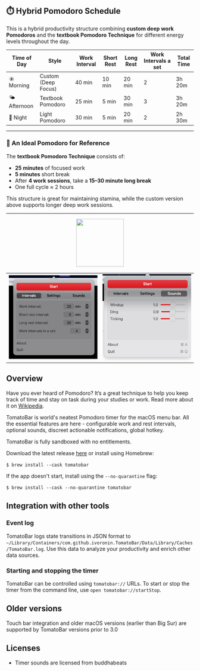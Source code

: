 ## ⏱️ Hybrid Pomodoro Schedule

This is a hybrid productivity structure combining **custom deep work Pomodoros** and the **textbook Pomodoro Technique** for different energy levels throughout the day.

| Time of Day | Style               | Work Interval | Short Rest | Long Rest | Work Intervals a set  |Total Time |
|-------------|---------------------|---------------|-------------|------------|------------------|-------------|
| ☀️ Morning   | Custom (Deep Focus) | 40 min        | 10 min      | 20 min     | 2        | 3h 20m      |
| 🌤️ Afternoon | Textbook Pomodoro   | 25 min        | 5 min       | 30 min     | 3       | 3h 20m      |
| 🌙 Night     | Light Pomodoro      | 30 min        | 5 min       | 20 min     | 2       | 2h 30m      |

---

### 📌 An Ideal Pomodoro for Reference

The **textbook Pomodoro Technique** consists of:

- **25 minutes** of focused work  
- **5 minutes** short break  
- After **4 work sessions**, take a **15–30 minute long break**  
- One full cycle ≈ 2 hours

This structure is great for maintaining stamina, while the custom version above supports longer deep work sessions.

---

<p align="center">
<img src="https://raw.githubusercontent.com/ivoronin/TomatoBar/main/TomatoBar/Assets.xcassets/AppIcon.appiconset/icon_128x128%402x.png" width="128" height="128"/>
<p>

<table>
  <tr>
    <td>
      <img src="https://github.com/stuAccount/BetterTomatoBar/raw/main/screenshot.png?raw=true" alt="Screenshot 1" width="400"/>
    </td>
    <td>
      <img src="https://github.com/stuAccount/BetterTomatoBar/raw/main/screenshot2.png?raw=true" alt="Screenshot 2" width="400"/>
    </td>
  </tr>
</table>

## Overview

Have you ever heard of Pomodoro? It’s a great technique to help you keep track of time and stay on task during your studies or work. Read more about it on <a href="https://en.wikipedia.org/wiki/Pomodoro_Technique">Wikipedia</a>.

TomatoBar is world's neatest Pomodoro timer for the macOS menu bar. All the essential features are here - configurable
work and rest intervals, optional sounds, discreet actionable notifications, global hotkey.

TomatoBar is fully sandboxed with no entitlements.

Download the latest release <a href="https://github.com/ivoronin/TomatoBar/releases/latest/">here</a> or install using Homebrew:
```
$ brew install --cask tomatobar
```

If the app doesn't start, install using the `--no-quarantine` flag:
```
$ brew install --cask --no-quarantine tomatobar
```

## Integration with other tools
### Event log
TomatoBar logs state transitions in JSON format to `~/Library/Containers/com.github.ivoronin.TomatoBar/Data/Library/Caches/TomatoBar.log`. Use this data to analyze your productivity and enrich other data sources.
### Starting and stopping the timer
TomatoBar can be controlled using `tomatobar://` URLs. To start or stop the timer from the command line, use `open tomatobar://startStop`.

## Older versions
Touch bar integration and older macOS versions (earlier than Big Sur) are supported by TomatoBar versions prior to 3.0

## Licenses
 - Timer sounds are licensed from buddhabeats
